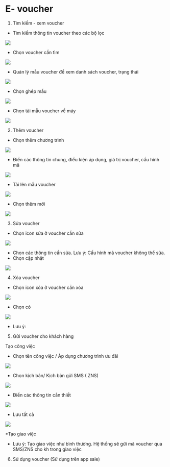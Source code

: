 # E- voucher

1. Tìm kiếm - xem voucher

* Tìm kiếm thông tin voucher theo các bộ lọc

![](<../../../.gitbook/assets/image (386).png>)

* Chọn voucher cần tìm

![](<../../../.gitbook/assets/image (387).png>)

* Quản lý mẫu voucher để xem danh sách voucher, trạng thái

![](<../../../.gitbook/assets/image (388).png>)

* Chọn ghép mẫu

![](<../../../.gitbook/assets/image (389).png>)

* Chọn tải mẫu voucher về máy

![](<../../../.gitbook/assets/image (390).png>)

2. Thêm voucher

* Chọn thêm chương trình

![](<../../../.gitbook/assets/image (391).png>)

* Điền các thông tin chung, điều kiện áp dụng, giá trị voucher, cấu hình mã

![](<../../../.gitbook/assets/image (392).png>)

* Tải lên mẫu voucher

![](<../../../.gitbook/assets/image (393).png>)

* Chọn thêm mới

![](<../../../.gitbook/assets/image (394).png>)

3. Sửa voucher

* Chọn icon sửa ở voucher cần sửa

![](<../../../.gitbook/assets/image (395).png>)

* Chọn các thông tin cần sửa. Lưu ý: Cấu hình mã voucher không thể sửa.
* Chọn cập nhật

![](<../../../.gitbook/assets/image (396).png>)

4. Xóa voucher

* Chọn icon xóa ở voucher cần xóa

![](<../../../.gitbook/assets/image (397).png>)

* Chọn có

![](<../../../.gitbook/assets/image (398).png>)

* Lưu ý:



5. Gửi voucher cho khách hàng&#x20;

Tạo công việc

* Chọn tên công việc / Áp dụng chương trình ưu đãi

![](<../../../.gitbook/assets/image (399).png>)

* Chọn kịch bản/ Kịch bản gửi SMS ( ZNS)

![](<../../../.gitbook/assets/image (400).png>)

* Điền các thông tin cần thiết

![](<../../../.gitbook/assets/image (401).png>)

* Lưu tất cả

![](<../../../.gitbook/assets/image (402).png>)

\*Tạo giao việc

* Lưu ý: Tạo giao việc như bình thường. Hệ thống sẽ gửi mã voucher qua SMS/ZNS cho kh trong giao việc

6. Sử dụng voucher (Sử dụng trên app sale)

